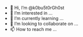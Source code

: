 - 👋 Hi, I’m @k0bu5t0rGh0st
- 👀 I’m interested in ...
- 🌱 I’m currently learning ...
- 💞️ I’m looking to collaborate on ...
- 📫 How to reach me ...

<!---
k0bu5t0rGh0st/k0bu5t0rGh0st is a ✨ special ✨ repository because its `README.md` (this file) appears on your GitHub profile.
You can click the Preview link to take a look at your changes.
--->
